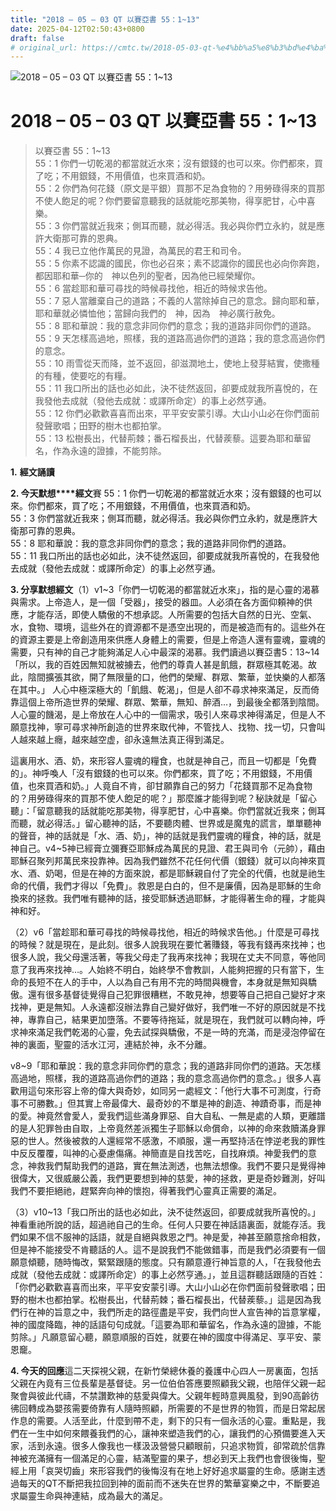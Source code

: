 ```yaml
---
title: "2018 – 05 – 03 QT 以賽亞書 55：1~13"
date: 2025-04-12T02:50:43+0800
draft: false
# original_url: https://cmtc.tw/2018-05-03-qt-%e4%bb%a5%e8%b3%bd%e4%ba%9e%e6%9b%b8-55%ef%bc%9a113
---
```


![2018 – 05 – 03 QT 以賽亞書 55：1\~13](/images/qt.jpg   "2018 – 05 – 03 QT 以賽亞書 55：1\~13")

# 2018 – 05 – 03 QT 以賽亞書 55：1\~13

> 以賽亞書 55：1\~13  
> 55：1 你們一切乾渴的都當就近水來；沒有銀錢的也可以來。你們都來，買了吃；不用銀錢，不用價值，也來買酒和奶。  
> 55：2 你們為何花錢（原文是平銀）買那不足為食物的？用勞碌得來的買那不使人飽足的呢？你們要留意聽我的話就能吃那美物，得享肥甘，心中喜樂。  
> 55：3 你們當就近我來；側耳而聽，就必得活。我必與你們立永約，就是應許大衛那可靠的恩典。  
> 55：4 我已立他作萬民的見證，為萬民的君王和司令。  
> 55：5 你素不認識的國民，你也必召來；素不認識你的國民也必向你奔跑，都因耶和華─你的　神以色列的聖者，因為他已經榮耀你。  
> 55：6 當趁耶和華可尋找的時候尋找他，相近的時候求告他。  
> 55：7 惡人當離棄自己的道路；不義的人當除掉自己的意念。歸向耶和華，耶和華就必憐恤他；當歸向我們的　神，因為　神必廣行赦免。  
> 55：8 耶和華說：我的意念非同你們的意念；我的道路非同你們的道路。  
> 55：9 天怎樣高過地，照樣，我的道路高過你們的道路；我的意念高過你們的意念。  
> 55：10 雨雪從天而降，並不返回，卻滋潤地土，使地上發芽結實，使撒種的有種，使要吃的有糧。  
> 55：11 我口所出的話也必如此，決不徒然返回，卻要成就我所喜悅的，在我發他去成就（發他去成就：或譯所命定）的事上必然亨通。  
> 55：12 你們必歡歡喜喜而出來，平平安安蒙引導。大山小山必在你們面前發聲歌唱；田野的樹木也都拍掌。  
> 55：13 松樹長出，代替荊棘；番石榴長出，代替蒺藜。這要為耶和華留名，作為永遠的證據，不能剪除。

**1.** **經文誦讀**

**2. 今天默想****經文**賽 55：1 你們一切乾渴的都當就近水來；沒有銀錢的也可以來。你們都來，買了吃；不用銀錢，不用價值，也來買酒和奶。  
55：3 你們當就近我來；側耳而聽，就必得活。我必與你們立永約，就是應許大衛那可靠的恩典。  
55：8 耶和華說：我的意念非同你們的意念；我的道路非同你們的道路。  
55：11 我口所出的話也必如此，決不徒然返回，卻要成就我所喜悅的，在我發他去成就（發他去成就：或譯所命定）的事上必然亨通。

**3. 分享默想經文**（1）v1\~3「你們一切乾渴的都當就近水來」，指的是心靈的渴慕與需求。上帝造人，是一個「受器」，接受的器皿。人必須在各方面仰頼神的供應，才能存活，即使人驕傲的不想承認。人所需要的包括大自然的日光、空氣、水，食物、環境，這些外在的資源都不是憑空出現的，而是被造而有的。這些外在的資源主要是上帝創造用來供應人身體上的需要，但是上帝造人還有靈魂，靈魂的需要，只有神的自己才能夠滿足人心中最深的渴慕。我們讀過以賽亞書5：13\~14「所以，我的百姓因無知就被擄去，他們的尊貴人甚是飢餓，群眾極其乾渴。故此，陰間擴張其欲，開了無限量的口，他們的榮耀、群眾、繁華，並快樂的人都落在其中。」 人心中極深極大的「飢餓、乾渴」，但是人卻不尋求神來滿足，反而倚靠這個上帝所造世界的榮耀、群眾、繁華，無知、醉酒…，到最後全都落到陰間。人心靈的饑渴，是上帝放在人心中的一個需求，吸引人來尋求神得滿足，但是人不願意找神，寧可尋求神所創造的世界來取代神，不管找人、找物、找一切，只會叫人越來越上癮，越來越空虚，卻永遠無法真正得到滿足。

這裏用水、酒、奶，來形容人靈魂的糧食，也就是神自己，而且一切都是「免費的」。神呼喚人「沒有銀錢的也可以來。你們都來，買了吃；不用銀錢，不用價值，也來買酒和奶。」人竟自不肯，卻甘願靠自己的努力「花錢買那不足為食物的？用勞碌得來的買那不使人飽足的呢？」那麼誰才能得到呢？秘訣就是「留心聽」：「留意聽我的話就能吃那美物，得享肥甘，心中喜樂。你們當就近我來；側耳而聽，就必得活。」留心聽神的話，不要聽肉體、世界或是魔鬼的謊言，單單聽神的聲音，神的話就是「水、酒、奶」，神的話就是我們靈魂的糧食，神的話，就是神自己。v4\~5神已經膏立彌賽亞耶穌成為萬民的見證、君王與司令（元帥），藉由耶穌召聚列邦萬民來投靠神。因為我們雖然不花任何代價（銀錢）就可以向神來買水、酒、奶喝，但是在神的方面來說，都是耶穌親自付了完全的代價，也就是祂生命的代價，我們才得以「免費」。救恩是白白的，但不是廉價，因為是耶穌的生命換來的拯救。我們唯有聽神的話，接受耶穌透過耶穌，才能得著生命的糧，才能與神和好。

（2）v6「當趁耶和華可尋找的時候尋找他，相近的時候求告他。」什麼是可尋找的時候？就是現在，是此刻。很多人說我現在要忙著賺錢，等我有錢再來找神；也很多人說，我父母還活著，等我父母走了我再來找神；我現在丈夫不同意，等他同意了我再來找神…。人始終不明白，始終學不會教訓，人能夠把握的只有當下，生命的長短不在人的手中，人以為自己有用不完的時間與機會，本身就是無知與驕傲。還有很多基督徒覺得自己犯罪很糟糕，不敢見神，想要等自己把自己變好才來找神，更是無知。人永遠都沒辦法靠自己變好做好，我們唯一不好的原因就是不找神，專靠自己，結果更加墮落。不要等待拖延，就是現在，我們就可以轉向神，呼求神來滿足我們乾渴的心靈，免去試探與驕傲，不是一時的充滿，而是浸泡停留在神的裏面，聖靈的活水江河，連結於神，永不分離。

v8\~9「耶和華說：我的意念非同你們的意念；我的道路非同你們的道路。天怎樣高過地，照樣，我的道路高過你們的道路；我的意念高過你們的意念。」很多人喜歡用這句來形容上帝的偉大與奇妙，如同另一處經文：「他行大事不可測度，行奇事不可勝數。」但其實上帝最偉大、最奇妙的不單是神的創造、神蹟奇事，而是神的愛。神竟然會愛人，愛我們這些滿身罪惡、自大自私、一無是處的人類，更離譜的是人犯罪咎由自取，上帝竟然差派獨生子耶穌以命償命，以神的命來救贖滿身罪惡的世人。然後被救的人還經常不感激，不順服，還一再堅持活在悖逆老我的罪性中反反覆覆，叫神的心憂慮傷痛。神簡直是自找苦吃，自找麻煩。神愛我們的意念，神救我們幫助我們的道路，實在無法測透，也無法想像。我們不要只是覺得神很偉大，又很威嚴公義，我們更要想到神的慈愛，神的拯救，更是奇妙難測，好叫我們不要拒絕祂，趕緊奔向神的懷抱，得著我們心靈真正需要的滿足。

（3）v10\~13「我口所出的話也必如此，決不徒然返回，卻要成就我所喜悅的。」神看重祂所說的話，超過祂自己的生命。任何人只要在神話語裏面，就能存活。我們如果不信不服神的話語，就是自絕與救恩之門。神是愛，神甚至願意捨命相救，但是神不能接受不肯聽話的人。這不是說我們不能做錯事，而是我們必須要有一個願意傾聽，随時悔改，緊緊跟隨的態度。只有願意遵行神旨意的人，「在我發他去成就（發他去成就：或譯所命定）的事上必然亨通。」，並且這群聽話跟隨的百姓：「你們必歡歡喜喜而出來，平平安安蒙引導。大山小山必在你們面前發聲歌唱；田野的樹木也都拍掌。松樹長出，代替荊棘；番石榴長出，代替蒺藜。」這是因為我們行在神的旨意之中，我們所走的路徑盡是平安，我們向世人宣告神的旨意掌權，神的國度降臨，神的話語句句成就。「這要為耶和華留名，作為永遠的證據，不能剪除。」凡願意留心聽，願意順服的百姓，就要在神的國度中得滿足、享平安、蒙恩竉。

**4. 今天的回應**這二天探視父親，在新竹榮總休養的養護中心四人一房裏面，包括父親在內竟有三位長輩是基督徒。另一位伯伯答應要照顧我父親，也陪伴父親一起聚會與彼此代禱，不禁讚歎神的慈愛與偉大。父親年輕時意興風發，到90高齡彷彿回轉成為嬰孩需要倚靠有人隨時照顧，所需要的不是世界的物質，而是日常起居作息的需要。人活至此，什麼到帶不走，剩下的只有一個永活的心靈。重點是，我們在一生中如何來餵養我們的心，讓神來塑造我們的心，讓我們的心預備要進入天家，活到永遠。很多人像我也一樣汲汲營營只顧眼前，只追求物質，卻常疏於信靠神被充滿擁有一個滿足的心靈，結滿聖靈的果子，想必到天上我們也會很後悔，聖經上用「哀哭切齒」來形容我們的後悔沒有在地上好好追求屬靈的生命。感謝主透過每天的QT不斷把我拉回到神的面前而不迷失在世界的繁華宴樂之中，不斷要追求屬靈生命與神連結，成為最大的滿足。